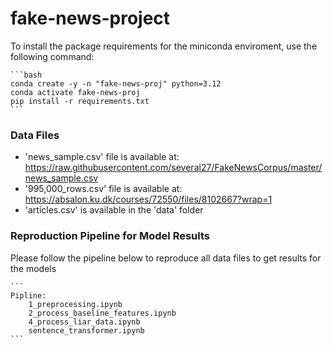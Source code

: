 # fake-news-project

To install the package requirements for the miniconda enviroment, use the following command:

    ```bash
    conda create -y -n "fake-news-proj" python=3.12
    conda activate fake-news-proj
    pip install -r requirements.txt
    ```

### Data Files

- 'news_sample.csv' file is available at: https://raw.githubusercontent.com/several27/FakeNewsCorpus/master/news_sample.csv
- '995,000_rows.csv' file is available at: https://absalon.ku.dk/courses/72550/files/8102667?wrap=1
- 'articles.csv' is available in the 'data' folder

### Reproduction Pipeline for Model Results

Please follow the pipeline below to reproduce all data files to get results for the models

    ```
    Pipline:
        1_preprocessing.ipynb
        2_process_baseline_features.ipynb
        4_process_liar_data.ipynb
        sentence_transformer.ipynb
    ```